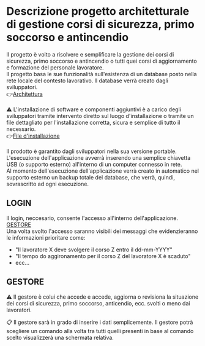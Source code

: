 # Descrizione progetto architetturale di gestione corsi di sicurezza, primo soccorso e antincendio <br>

Il progetto è volto a risolvere e semplificare la gestione dei corsi di sicurezza, primo soccorso
e antincendio o tutti quei corsi di aggiornamento e formazione del personale lavoratore.<br>
Il progetto basa le sue funzionalità sull'esistenza di un database posto nella rete locale
del contesto lavorativo.
Il database verrà creato dagli sviluppatori.
<br>
:point_right:[Architettura](https://github.com/Enrypase/AreaLab/blob/main/Architettura.md)
<br>
<br>
:warning: L'installazione di software e componenti aggiuntivi è a carico degli sviluppatori tramite
intervento diretto sul luogo d'installazione o tramite un file dettagliato per l'installazione 
corretta, sicura e semplice di tutto il necessario.<br>
:point_right:[File d'installazione](https://github.com/Enrypase/AreaLab/blob/main/Installazione.md)
<br>
<br>
Il prodotto è garantito dagli sviluppatori nella sua versione portable. L'esecuzione dell'applicazione
avverrà inserendo una semplice chiavetta USB (o supporto esterno) all'interno di un computer connesso
in rete.<br>
Al momento dell'esecuzione dell'applicazione verrà creato in automatico nel supporto esterno un backup 
totale del database, che verrà, quindi, sovrascritto ad ogni esecuzione.<br>

## LOGIN<br>
Il login, neccesario, consente l'accesso all'interno dell'applicazione.<br>
[GESTORE](#GESTORE)<br>
Una volta svolto l'accesso saranno visibili dei messaggi che evidenzieranno le 
informazioni prioritare come:<br>
* "Il lavoratore X deve svolgere il corso Z entro il dd-mm-YYYY"
* "Il tempo do aggironamento per il corso Z del lavoratore X è scaduto"
* ecc...

## GESTORE<br>
:warning: Il gestore è colui che accede e accede, aggiorna o revisiona la situazione dei corsi di sicurezza,
primo soccorso, anticendio, ecc. svolti o meno dai lavoratori.<br>

:clipboard: Il gestore sarà in grado di inserire i dati semplicemente. Il gestore potrà scegliere un comando alla volta
tra tutti quelli presenti in base al comando scelto visualizzerà una schermata relativa. 
